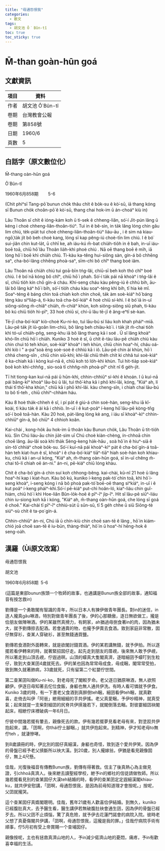 ```yaml
---
title: "毋通怨恨我"
categories:
  - 散文
tags:
  - 胡文池 Ô͘ Bûn-tî
toc: true
toc_sticky: true
---
```


# M̄-than goàn-hūn goá

## 文獻資訊

| 項目 | 資料 |
|---|---|
| 作者 | 胡文池 Ô͘ Bûn-tî |
| 卷期 | 台灣教會公報 |
| 卷期 | 第858號 |
| 日期 | 1960/6 |
| 頁數 | 5 |

## 白話字（原文數位化）

M̄-thang oàn-hūn goá

Ô͘ Bûn-tî

1960年6月858期        5-6

(Chit phiⁿsī Tang-pō͘ bunun cho̍k thâu chi̍t ê bo̍k-su ê kò͘-sū, iā thang kóng sī Bunun cho̍k choân-pō͘ ê kò͘-sū, thang chai hok-im ū án-choáⁿ kiù in)

Lâu Thoân sī chi̍t ê ióng-kám koh ū tì-sek ê chheng-liân, só͘-í Ji̍t-pún lâng ū kéng i choè chheng-liân-thoân-tiúⁿ. Tuì in ê bê-sìn, in ta̍k lâng lóng chin gâu lim chiú, te̍k-pia̍t tuì choè chheng-liân-thoân-tiúⁿ liáu-āu , i ê sim ná kiau-ngō͘,ta̍k ji̍t bô beh choè kang, lóng sī kap pêng-iú choè-tīn lim chiú. I ê bó͘ sui-jiân chin kut-la̍t, ū chhī ke, ah iáu-kú m̄-bat chia̍h-tio̍h in ê bah, in-uī iáu-boē toā, chiū hō͘ lâu Thoân lia̍h-khì phoè chiú . Nā oē thang boē ê mi̍h, iā lóng hō͘ i boē khì chia̍h chiú. Tì-kàu ka-têng hui-siông sàn, gín-á bô chhēng saⁿ, cha-bó͘-lâng chhēng phoà-saⁿ, sīm-chì bô chîⁿ thang boé iâm.

Lâu Thoân nā chia̍h chiú tuì goā-bīn tńg-lâi, chiū-sī beh koh thó chîⁿ boé chiú. I ê bó͘ nā kóng bô chîⁿ, chiū hō͘ i phah. Só͘-í ta̍k pái nā khoàⁿ i tńg-lâi ê sî, chiū tio̍h kín chō gín-á cháu. Khí-seng cháu kàu pêng-iú ê chhù bih, āu-lâi bô lâng káⁿ hō͘ i bih, só͘-í tio̍h cháu kàu soaⁿ-téng khì bih, tī hia kè mî. Soaⁿ-téng ê báng chin toā chiah koh chin choē, ta̍k àm soè-kiáⁿ hō͘ báng tèng kàu siⁿlia̍p-á, tì-kàu toā cha-bó͘-kiáⁿ 4 hoè chiū sí-khì. I ê bó͘ iā in-uī siông-siông m̄-chiâⁿ chia̍h, m̄-chiâⁿ khùn, koh siông-siông siū phah, tì-kàu bô kú chiū tio̍h hì-pīⁿ, 33 hoè chiū sí, chí-ū lâu tē-jī ê âng-eⁿtī sè-kan.

Tē-jī cha-bó͘-kiáⁿ kiò-choè Ku-ni-ko, tuì lāu-bú sí liáu koh khah pháiⁿ-miā. Lāu-pē ta̍k ji̍t iû-goân lim-chiú, bô lâng beh chiàu-kò͘ i. i ta̍k ji̍t m̄-chai tio̍h khì tó-uī chia̍h-pn̄g, seng-khu iā bô lâng thang kā i soé . Ū sî lâng khoàⁿ khó-lîn chiū hō͘ i chia̍h. Kuniko 3 hoè ê sî, ū chi̍t ē-tàu lāu-pē chia̍h chiú kàu chin chuì tó teh khùn, soè-kiáⁿ khoàⁿ i teh khùn, chiū chin hoaⁿ-hí, cháu oá-khì kiò i " a-pa"soà ēng soè-soè ê chhiú kā i iô. Lāu-pē chin ài khùn, hō͘ i chhá cheng-sîn , chiū chin siū-khì; khí-lâi chiū the̍h chi̍t ki chhâ tuì soè-kiáⁿ ê ka-chiah kā i kòng kuí-nā ē, chiū koh tó lo̍h-khì khùn. Tuì hit-tia̍p soè-kiáⁿ boē koh khí-chhn̂g , sio-soà tī chhn̂g-nih phoà-pīⁿ chi̍t nî 6 ge̍h-ji̍t.

Tī hit tiong-kan kuí-nā pái ū hūn-khì, chhin-chhiūⁿ sí-khì ê khoán. I ū kuí-nā pái bāng-kìⁿ khoàⁿ lāu-bú ū lâi, tuì thô͘-kha kā i phō khí-lâi, kóng, "Kiáⁿ ah, lí thái tī thô͘-kha khùn," chiū kā i phō khí-lâi. kàu cheng-sîn, i chiah chai lāu-bú to bô tī-teh , chiū chhiⁿ-chhám háu.

Kàu 8 hoè tha̍k-chheh ê sî, i pí pa̍t ê giú-á chin soè-hàn, seng-khu iā kî-koài, tì kàu ta̍k ê ài kā i chhiò. In-uī i ê kut-poâⁿ í-keng hō͘ lāu-pē kòng-tn̄g só͘-í boē toā-hàn. Kàu 20 hoè, pa̍t-lâng lóng kè ang, i iáu sī khoàⁿ-kìⁿ chhin-chhiūⁿ gín-á, bô chiūⁿ 4 chhioh koân.

Kai-chài , kong-ho̍k āu hok-im ū thoân kàu Bunun cho̍k, Lâu Thoân ū tit-tio̍h kiù. Sìn Chú liáu-āu chin jia̍t-sim uī Chú choè kiàn-chèng, ín-chhoā chin choē lâng. āu-lâi soà khì tha̍k Sèng-keng ha̍k-hāu , soà hō͘ in ê hiuⁿ-siā ê sìn-tô͘ chhiáⁿ choè bo̍k-su. Só͘-í kuí-nā pái khoàⁿ-kìⁿ pa̍t ê cha-bó͘ gín-á toā-hàn teh kiat-hun ê sî, khoàⁿ i ê cha-bó͘-kiáⁿ tiāⁿ-tiāⁿ hiah soè-hàn koh khiau-ku, chiū kā i an-uì kóng, "Kiáⁿ ah, m̄-thang oàn-hūn goá, sī in-uī chêng m̄-chai tō-lí chiah oē án-ni." án-ni, pē-kiáⁿ chiū lóng khàu.

Chit ê cha-bó͘ gín-á chin suí koh chhong-bêng. kai-chài, kū-nî 21 hoè ū lâng hoaⁿ-hí kap i kiat-hun. Kàu bô kú, kuniko í-keng pak-tó͘ chin toā, khì hō͘ i-seng khoàⁿ, i-seng kóng i nā bô phoà pak-tó͘ boē-oē thang siⁿkiáⁿ, in-uī i ê kut poâⁿ í-keng pháiⁿ-khì.Só͘-í pē-kiáⁿ put-chì hoân-ló, kiaⁿ-liáu chin guî-hiám, chiū hō͘ i khì Hoe-liân Bûn-lo̍k-hoē ê pīⁿ-īⁿ ji̍p-īⁿ. Hit sî lāu-pē siūⁿ-liáu chin iu-siong koh kā i kóng, "Kiáⁿ ah, m̄-thang oàn-hūn goá, che lóng sī goá ê choē." Kai-chài tī pīⁿ-īⁿ chhiú-su̍t ū sūn-sū, tī 5 ge̍h chhe ū siū Siōng-tè siúⁿ-sù chi̍t ê ta-po͘ gín-á.

Chhin-chhiūⁿ án-ni, Chú iā ū chín-kiù chin choē san-tē ê lâng , hō͘ in kiám-chió joā choē san-tē ê iu-būn, thàng-thiàⁿ, hō͘ in ū hoaⁿ-hí hēng-hok ê seng-oa̍h.

## 漢羅（Ùi原文改寫）

毋通怨恨我

胡文池

1960年6月858期  5-6

(這篇是東部bunun族頭一个牧師的故事，也通講是Bunun族全部的故事，通知福音有按怎救in)

劉傳是一个勇敢閣有智識的青年，所以日本人有揀伊做青年團長。對in的迷信，in逐人攏真gâu啉酒，特別對做青年團長了後，伊的心那驕傲，逐日無欲做工，攏是佮朋友做陣啉酒。伊的某雖然真搰力，有飼家，ah猶過毋捌食著in的肉，因為猶未大，就予劉傳掠去配酒。若會通賣的物，也攏予伊賣去食酒。致到家庭非常散，囡仔無穿衫，查某人穿破衫，甚至無錢通買鹽。

劉傳若食酒對外面轉來，就是欲閣討錢買酒。伊的某若講無錢，就予伊拍。所以逐擺若看伊轉來的時，就著緊招囡仔走。起先走到朋友的厝覕，後來無人敢予伊覕，所以著走到山頂去覕，佇遐過暝。山頂的蠓真大隻閣真濟，逐暗細囝予蠓叮到生粒仔，致到大查某囝4歲就死去。伊的某也因為常常毋成食，毋成睏，閣常常受拍，致到無久就著肺病，33歲就死，只有留第二个紅嬰佇世間。

第二查某囝叫做Ku-ni-ko，對老母死了閣較歹命。老父逐日猶原啉酒，無人欲照顧伊。伊逐日毋知著去佗位食飯，身軀也無人通共伊洗。有時人看可憐就予伊食。Kuniko 3歲的時，有一下晝老父食酒到真醉倒teh睏，細囝看伊teh睏，就真歡喜，走倚去叫伊「阿爸」紲用細細的手共伊搖。老父真愛睏，予伊吵精神，就真受氣；起來就提一支柴對細囝的尻脊共伊摃幾若下，就閣倒落去睏。對彼霎細囝袂閣起床，相紲佇床裡破病一年6月日。

佇彼中間幾若擺有暈去，親像死去的款。伊有幾若擺夢見看老母有來，對塗跤共伊抱起來，講，「囝啊，你thái佇土腳睏，」就共伊抱起來。到精神，伊才知老母to無佇teh ，就淒慘哮。

到8歲讀冊的時，伊比別的囡仔真細漢，身軀也奇怪，致到逐个愛共伊笑。因為伊的骨盤已經予老父摃斷所以袂大漢。到20歲，別人攏嫁翁，伊猶是看見親像囡仔，無上4尺懸。

佳哉，光復後福音有傳教Bunun族，劉傳有得著救。信主了後真熱心為主做見證，引chhoā真濟人。後來紲去讀聖經學校，紲予in的鄉社的信徒請做牧師。所以幾若擺看見別的查某囡仔大漢teh結婚的時，看伊的查某囝定定遐細漢閣khiau-ku，就共伊安慰講，「囝啊，毋通怨恨我，是因為前毋知道理才會按呢。」按呢，父囝就攏哭。

這个查某囡仔真媠閣聰明。佳哉，舊年21歲有人歡喜佮伊結婚。到無久，kuniko已經腹肚真大，去予醫生看，醫生講伊若無破腹肚袂會通生囝，因為伊的骨盤已經歹去。所以父囝不止煩惱，驚了真危險，就予伊去花蓮門諾會的病院入院。彼時老父想了真憂傷閣共伊講，「囝啊，毋通怨恨我，這攏是我的罪。」佳哉佇病院手術有順事，佇5月初有受上帝賞賜一个查埔囡仔。

親像按呢，主也有拯救真濟山地的人，予in減少偌濟山地的憂悶，痛疼，予in有歡喜幸福的生活。
